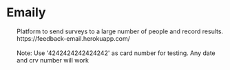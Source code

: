# Emaily
<ul>
   Platform to send surveys to a large number of people and record results.<br>
  https://feedback-email.herokuapp.com/
<br><br>
     Note: Use '4242424242424242' as card number for testing. Any date and crv number will work
